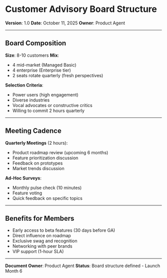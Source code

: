 # Customer Advisory Board Structure

**Version**: 1.0
**Date**: October 11, 2025
**Owner**: Product Agent

---

## Board Composition

**Size**: 8-10 customers
**Mix**: 
- 4 mid-market (Managed Basic)
- 4 enterprise (Enterprise tier)
- 2 seats rotate quarterly (fresh perspectives)

**Selection Criteria**:
- Power users (high engagement)
- Diverse industries
- Vocal advocates or constructive critics
- Willing to commit 2 hours quarterly

---

## Meeting Cadence

**Quarterly Meetings** (2 hours):
- Product roadmap review (upcoming 6 months)
- Feature prioritization discussion
- Feedback on prototypes
- Market trends discussion

**Ad-Hoc Surveys**: 
- Monthly pulse check (10 minutes)
- Feature voting
- Quick feedback on specific topics

---

## Benefits for Members

- Early access to beta features (30 days before GA)
- Direct influence on roadmap
- Exclusive swag and recognition
- Networking with peer brands
- VIP support (1-hour SLA)

---

**Document Owner**: Product Agent
**Status**: Board structure defined - Launch Month 6

